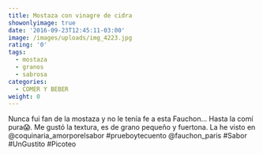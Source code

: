 ```yaml
---
title: Mostaza con vinagre de cidra
showonlyimage: true
date: '2016-09-23T12:45:11-03:00'
image: /images/uploads/img_4223.jpg
rating: '0'
tags:
  - mostaza
  - granos
  - sabrosa
categories:
  - COMER Y BEBER
weight: 0
---
```

Nunca fui fan de la mostaza y no le tenía fe a esta Fauchon... Hasta la comí pura😱. Me gustó la textura, es de grano pequeño y fuertona. La he visto en @coquinaria_amorporelsabor #prueboytecuento @fauchon_paris #Sabor #UnGustito #Picoteo
